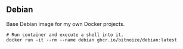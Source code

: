 Debian
------

Base Debian image for my own Docker projects.

```
# Run container and execute a shell into it.
docker run -it --rm --name debian ghcr.io/bitnoize/debian:latest
```

